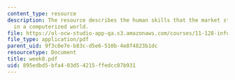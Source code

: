 ```yaml
---
content_type: resource
description: The resource describes the human skills that the market still values
  in a computerized world.
file: https://ol-ocw-studio-app-qa.s3.amazonaws.com/courses/11-128-information-technology-and-the-labor-market-spring-2005/895edbd5bfa403d54215ffedcc07b931_week8.pdf
file_type: application/pdf
parent_uid: 9f3c0e7e-b83c-d5e6-510b-4e8f4823b1dc
resourcetype: Document
title: week8.pdf
uid: 895edbd5-bfa4-03d5-4215-ffedcc07b931
---
```

